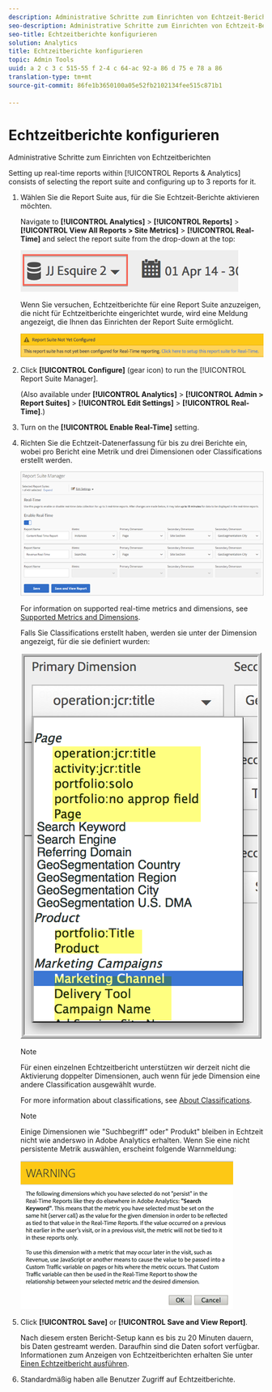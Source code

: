 ```yaml
---
description: Administrative Schritte zum Einrichten von Echtzeit-Berichten
seo-description: Administrative Schritte zum Einrichten von Echtzeit-Berichten
seo-title: Echtzeitberichte konfigurieren
solution: Analytics
title: Echtzeitberichte konfigurieren
topic: Admin Tools
uuid: a 2 c 3 c 515-55 f 2-4 c 64-ac 92-a 86 d 75 e 78 a 86
translation-type: tm+mt
source-git-commit: 86fe1b3650100a05e52fb2102134fee515c871b1

---
```



# Echtzeitberichte konfigurieren

Administrative Schritte zum Einrichten von Echtzeitberichten

Setting up real-time reports within [!UICONTROL Reports &amp; Analytics] consists of selecting the report suite and configuring up to 3 reports for it.

1. Wählen Sie die Report Suite aus, für die Sie Echtzeit-Berichte aktivieren möchten.

   Navigate to **[!UICONTROL Analytics]** &gt; **[!UICONTROL Reports]** &gt; **[!UICONTROL View All Reports &gt; Site Metrics]** &gt; **[!UICONTROL Real-Time]** and select the report suite from the drop-down at the top:

   ![](assets/report_suite_selector.png)

   Wenn Sie versuchen, Echtzeitberichte für eine Report Suite anzuzeigen, die nicht für Echtzeitberichte eingerichtet wurde, wird eine Meldung angezeigt, die Ihnen das Einrichten der Report Suite ermöglicht.

   ![](assets/rep_suite_not_set_up.png)

1. Click **[!UICONTROL Configure]** (gear icon) to run the [!UICONTROL Report Suite Manager].

   (Also available under **[!UICONTROL Analytics]** &gt; **[!UICONTROL Admin &gt; Report Suites]** &gt; **[!UICONTROL Edit Settings]** &gt; **[!UICONTROL Real-Time]**.)

1. Turn on the **[!UICONTROL Enable Real-Time]** setting.
1. Richten Sie die Echtzeit-Datenerfassung für bis zu drei Berichte ein, wobei pro Bericht eine Metrik und drei Dimensionen oder Classifications erstellt werden.

   ![](assets/real_time_admin.png)

   For information on supported real-time metrics and dimensions, see [Supported Metrics and Dimensions](../../components/c-real-time-reporting/realtime-metrics.md#concept_B86D8DF89AD448839332AD84B1DF2AE7).

   Falls Sie Classifications erstellt haben, werden sie unter der Dimension angezeigt, für die sie definiert wurden:

   ![](assets/classifications.png)

   >[!NOTE]
   >
   >Für einen einzelnen Echtzeitbericht unterstützen wir derzeit nicht die Aktivierung doppelter Dimensionen, auch wenn für jede Dimension eine andere Classification ausgewählt wurde.

   For more information about classifications, see [About Classifications](../../components/c-classifications2/c-classifications.md#concept_4CEC7FF1A9E24204A7DA6B9AC70709DE).

   >[!NOTE]
   >
   >Einige Dimensionen wie "Suchbegriff" oder" Produkt" bleiben in Echtzeit nicht wie anderswo in Adobe Analytics erhalten. Wenn Sie eine nicht persistente Metrik auswählen, erscheint folgende Warnmeldung:

   ![](assets/warning_dimensions.png)

1. Click **[!UICONTROL Save]** or **[!UICONTROL Save and View Report]**.

   Nach diesem ersten Bericht-Setup kann es bis zu 20 Minuten dauern, bis Daten gestreamt werden. Daraufhin sind die Daten sofort verfügbar. Informationen zum Anzeigen von Echtzeitberichten erhalten Sie unter [Einen Echtzeitbericht ausführen](https://marketing.adobe.com/resources/help/en_US/sc/user/reports_realtime.html).

1. Standardmäßig haben alle Benutzer Zugriff auf Echtzeitberichte.
